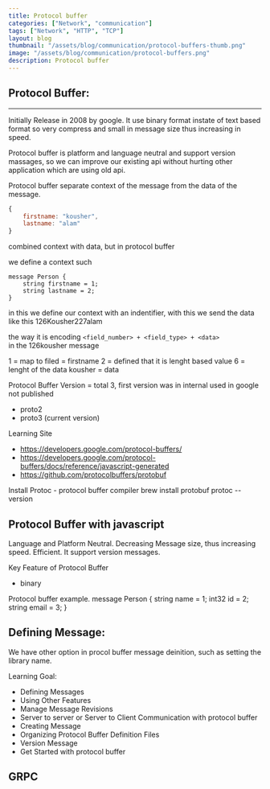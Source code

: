 ```yaml
---
title: Protocol buffer
categories: ["Network", "communication"]
tags: ["Network", "HTTP", "TCP"]
layout: blog
thumbnail: "/assets/blog/communication/protocol-buffers-thumb.png"
image: "/assets/blog/communication/protocol-buffers.png"
description: Protocol buffer
---
```

## Protocol Buffer:
-------------------
Initially Release in 2008 by google. It use binary format instate of text based format so  very compress and small in message size thus increasing in speed. 

Protocol buffer is platform and language neutral and support version massages, so we can improve our existing api without hurting other application which are using old api. 



Protocol buffer separate context of the message from the data of the message. 
```javascript
{
	firstname: "kousher",
	lastname: "alam"
}
```
combined context with data, but in protocol buffer

we define a context such

``` 
message Person {
	string firstname = 1;
	string lastname = 2;
}
```

in this we define our context with an indentifier, with this we send the data like this
126Kousher227alam

the way it is encoding 
`<field_number> + <field_type> + <data>`  
in the 126kousher message 

1 = map to filed = firstname
2 = defined that it is lenght based value
6 = lenght of the data
kousher = data




Protocol Buffer Version = total 3, first version was in internal used in google not published 
- proto2 
- proto3 (current version)


Learning Site 
- https://developers.google.com/protocol-buffers/
- https://developers.google.com/protocol-buffers/docs/reference/javascript-generated
- https://github.com/protocolbuffers/protobuf



Install Protoc - protocol buffer compiler
brew install protobuf 
protoc --version 



Protocol Buffer with javascript 
-------





Language and Platform Neutral. 
Decreasing Message size, thus increasing speed. 
Efficient. 
It support version messages. 


Key Feature of Protocol Buffer
- binary 

Protocol buffer example. 
message Person {
	string name = 1;
	int32 id = 2;
	string email = 3;
}







Defining Message:  
-----------------
We have other option in procol buffer message deinition, such as setting the library name. 




Learning Goal: 
- Defining Messages
- Using Other Features
- Manage Message Revisions 
- Server to server or Server to Client Communication with  protocol buffer
- Creating Message 
- Organizing Protocol Buffer Definition Files
- Version Message 
- Get Started with protocol buffer 



GRPC 
----------

